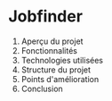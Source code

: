 # Jobfinder
1. Aperçu du projet
2. Fonctionnalités
3. Technologies utilisées
4. Structure du projet
5. Points d'amélioration
6. Conclusion
